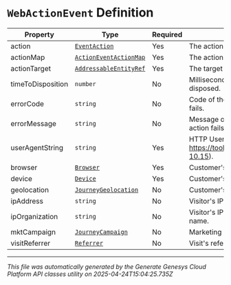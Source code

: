 # `WebActionEvent` Definition

| Property | Type | Required | Description |
|----------|------|----------|-------------|
| action | [`EventAction`](eventaction-definition.md) | Yes | The action that triggered the event. |
| actionMap | [`ActionEventActionMap`](actioneventactionmap-definition.md) | Yes | The action map that triggered the action. |
| actionTarget | [`AddressableEntityRef`](addressableentityref-definition.md) | Yes | The target for engagement actions. |
| timeToDisposition | `number` | No | Milliseconds elapsed until the action is disposed. |
| errorCode | `string` | No | Code of the error returned when the action fails. |
| errorMessage | `string` | No | Message of the error returned when the action fails. |
| userAgentString | `string` | Yes | HTTP User-Agent string (see https://tools.ietf.org/html/rfc1945#section-10.15). |
| browser | [`Browser`](browser-definition.md) | Yes | Customer's browser. |
| device | [`Device`](device-definition.md) | Yes | Customer's device. |
| geolocation | [`JourneyGeolocation`](journeygeolocation-definition.md) | No | Customer's geolocation. |
| ipAddress | `string` | No | Visitor's IP address. |
| ipOrganization | `string` | No | Visitor's IP-based organization or ISP name. |
| mktCampaign | [`JourneyCampaign`](journeycampaign-definition.md) | No | Marketing / traffic source information. |
| visitReferrer | [`Referrer`](referrer-definition.md) | No | Visit's referrer. |

---

*This file was automatically generated by the Generate Genesys Cloud Platform API classes utility on 2025-04-24T15:04:25.735Z*